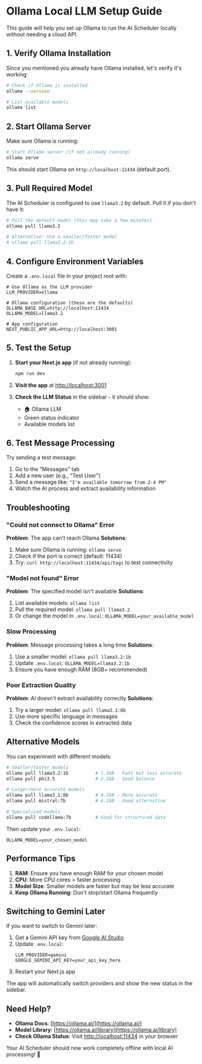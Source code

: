 # Ollama Local LLM Setup Guide

This guide will help you set up Ollama to run the AI Scheduler locally without needing a cloud API.

## 1. Verify Ollama Installation

Since you mentioned you already have Ollama installed, let's verify it's working:

```bash
# Check if Ollama is installed
ollama --version

# List available models
ollama list
```

## 2. Start Ollama Server

Make sure Ollama is running:

```bash
# Start Ollama server (if not already running)
ollama serve
```

This should start Ollama on `http://localhost:11434` (default port).

## 3. Pull Required Model

The AI Scheduler is configured to use `llama3.2` by default. Pull it if you don't have it:

```bash
# Pull the default model (this may take a few minutes)
ollama pull llama3.2

# Alternative: Use a smaller/faster model
# ollama pull llama3.2:1b
```

## 4. Configure Environment Variables

Create a `.env.local` file in your project root with:

```env
# Use Ollama as the LLM provider
LLM_PROVIDER=ollama

# Ollama configuration (these are the defaults)
OLLAMA_BASE_URL=http://localhost:11434
OLLAMA_MODEL=llama3.2

# App configuration
NEXT_PUBLIC_APP_URL=http://localhost:3001
```

## 5. Test the Setup

1. **Start your Next.js app** (if not already running):
   ```bash
   npm run dev
   ```

2. **Visit the app** at [http://localhost:3001](http://localhost:3001)

3. **Check the LLM Status** in the sidebar - it should show:
   - 🏠 Ollama LLM
   - Green status indicator
   - Available models list

## 6. Test Message Processing

Try sending a test message:

1. Go to the "Messages" tab
2. Add a new user (e.g., "Test User")
3. Send a message like: `"I'm available tomorrow from 2-4 PM"`
4. Watch the AI process and extract availability information

## Troubleshooting

### "Could not connect to Ollama" Error

**Problem**: The app can't reach Ollama
**Solutions**:
1. Make sure Ollama is running: `ollama serve`
2. Check if the port is correct (default: 11434)
3. Try: `curl http://localhost:11434/api/tags` to test connectivity

### "Model not found" Error

**Problem**: The specified model isn't available
**Solutions**:
1. List available models: `ollama list`
2. Pull the required model: `ollama pull llama3.2`
3. Or change the model in `.env.local`: `OLLAMA_MODEL=your_available_model`

### Slow Processing

**Problem**: Message processing takes a long time
**Solutions**:
1. Use a smaller model: `ollama pull llama3.2:1b`
2. Update `.env.local`: `OLLAMA_MODEL=llama3.2:1b`
3. Ensure you have enough RAM (8GB+ recommended)

### Poor Extraction Quality

**Problem**: AI doesn't extract availability correctly
**Solutions**:
1. Try a larger model: `ollama pull llama3.1:8b`
2. Use more specific language in messages
3. Check the confidence scores in extracted data

## Alternative Models

You can experiment with different models:

```bash
# Smaller/faster models
ollama pull llama3.2:1b          # 1.3GB - Fast but less accurate
ollama pull phi3.5               # 2.2GB - Good balance

# Larger/more accurate models  
ollama pull llama3.1:8b          # 4.7GB - More accurate
ollama pull mistral:7b           # 4.1GB - Good alternative

# Specialized models
ollama pull codellama:7b         # Good for structured data
```

Then update your `.env.local`:
```env
OLLAMA_MODEL=your_chosen_model
```

## Performance Tips

1. **RAM**: Ensure you have enough RAM for your chosen model
2. **CPU**: More CPU cores = faster processing
3. **Model Size**: Smaller models are faster but may be less accurate
4. **Keep Ollama Running**: Don't stop/start Ollama frequently

## Switching to Gemini Later

If you want to switch to Gemini later:

1. Get a Gemini API key from [Google AI Studio](https://makersuite.google.com/app/apikey)
2. Update `.env.local`:
   ```env
   LLM_PROVIDER=gemini
   GOOGLE_GEMINI_API_KEY=your_api_key_here
   ```
3. Restart your Next.js app

The app will automatically switch providers and show the new status in the sidebar.

## Need Help?

- **Ollama Docs**: [https://ollama.ai/](https://ollama.ai/)
- **Model Library**: [https://ollama.ai/library](https://ollama.ai/library)
- **Check Ollama Status**: Visit [http://localhost:11434](http://localhost:11434) in your browser

Your AI Scheduler should now work completely offline with local AI processing! 🚀
